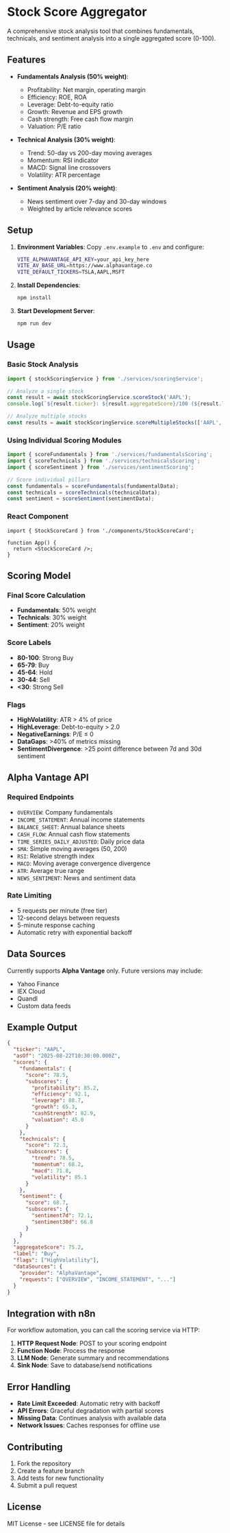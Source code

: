 # Stock Score Aggregator

A comprehensive stock analysis tool that combines fundamentals, technicals, and sentiment analysis into a single aggregated score (0-100).

## Features

- **Fundamentals Analysis (50% weight)**:
  - Profitability: Net margin, operating margin
  - Efficiency: ROE, ROA  
  - Leverage: Debt-to-equity ratio
  - Growth: Revenue and EPS growth
  - Cash strength: Free cash flow margin
  - Valuation: P/E ratio

- **Technical Analysis (30% weight)**:
  - Trend: 50-day vs 200-day moving averages
  - Momentum: RSI indicator
  - MACD: Signal line crossovers
  - Volatility: ATR percentage

- **Sentiment Analysis (20% weight)**:
  - News sentiment over 7-day and 30-day windows
  - Weighted by article relevance scores

## Setup

1. **Environment Variables**:
   Copy `.env.example` to `.env` and configure:
   ```bash
   VITE_ALPHAVANTAGE_API_KEY=your_api_key_here
   VITE_AV_BASE_URL=https://www.alphavantage.co
   VITE_DEFAULT_TICKERS=TSLA,AAPL,MSFT
   ```

2. **Install Dependencies**:
   ```bash
   npm install
   ```

3. **Start Development Server**:
   ```bash
   npm run dev
   ```

## Usage

### Basic Stock Analysis

```typescript
import { stockScoringService } from './services/scoringService';

// Analyze a single stock
const result = await stockScoringService.scoreStock('AAPL');
console.log(`${result.ticker}: ${result.aggregateScore}/100 (${result.label})`);

// Analyze multiple stocks
const results = await stockScoringService.scoreMultipleStocks(['AAPL', 'TSLA', 'MSFT']);
```

### Using Individual Scoring Modules

```typescript
import { scoreFundamentals } from './services/fundamentalsScoring';
import { scoreTechnicals } from './services/technicalsScoring';
import { scoreSentiment } from './services/sentimentScoring';

// Score individual pillars
const fundamentals = scoreFundamentals(fundamentalData);
const technicals = scoreTechnicals(technicalData);
const sentiment = scoreSentiment(sentimentData);
```

### React Component

```tsx
import { StockScoreCard } from './components/StockScoreCard';

function App() {
  return <StockScoreCard />;
}
```

## Scoring Model

### Final Score Calculation
- **Fundamentals**: 50% weight
- **Technicals**: 30% weight  
- **Sentiment**: 20% weight

### Score Labels
- **80-100**: Strong Buy
- **65-79**: Buy
- **45-64**: Hold
- **30-44**: Sell
- **<30**: Strong Sell

### Flags
- **HighVolatility**: ATR > 4% of price
- **HighLeverage**: Debt-to-equity > 2.0
- **NegativeEarnings**: P/E ≤ 0
- **DataGaps**: >40% of metrics missing
- **SentimentDivergence**: >25 point difference between 7d and 30d sentiment

## Alpha Vantage API

### Required Endpoints
- `OVERVIEW`: Company fundamentals
- `INCOME_STATEMENT`: Annual income statements
- `BALANCE_SHEET`: Annual balance sheets  
- `CASH_FLOW`: Annual cash flow statements
- `TIME_SERIES_DAILY_ADJUSTED`: Daily price data
- `SMA`: Simple moving averages (50, 200)
- `RSI`: Relative strength index
- `MACD`: Moving average convergence divergence
- `ATR`: Average true range
- `NEWS_SENTIMENT`: News and sentiment data

### Rate Limiting
- 5 requests per minute (free tier)
- 12-second delays between requests
- 5-minute response caching
- Automatic retry with exponential backoff

## Data Sources

Currently supports **Alpha Vantage** only. Future versions may include:
- Yahoo Finance
- IEX Cloud
- Quandl
- Custom data feeds

## Example Output

```json
{
  "ticker": "AAPL",
  "asOf": "2025-08-22T10:30:00.000Z",
  "scores": {
    "fundamentals": {
      "score": 78.5,
      "subscores": {
        "profitability": 85.2,
        "efficiency": 92.1,
        "leverage": 88.7,
        "growth": 65.3,
        "cashStrength": 82.9,
        "valuation": 45.8
      }
    },
    "technicals": {
      "score": 72.3,
      "subscores": {
        "trend": 78.5,
        "momentum": 68.2,
        "macd": 71.8,
        "volatility": 85.1
      }
    },
    "sentiment": {
      "score": 68.7,
      "subscores": {
        "sentiment7d": 72.1,
        "sentiment30d": 66.8
      }
    }
  },
  "aggregateScore": 75.2,
  "label": "Buy",
  "flags": ["HighVolatility"],
  "dataSources": {
    "provider": "AlphaVantage",
    "requests": ["OVERVIEW", "INCOME_STATEMENT", "..."]
  }
}
```

## Integration with n8n

For workflow automation, you can call the scoring service via HTTP:

1. **HTTP Request Node**: POST to your scoring endpoint
2. **Function Node**: Process the response
3. **LLM Node**: Generate summary and recommendations
4. **Sink Node**: Save to database/send notifications

## Error Handling

- **Rate Limit Exceeded**: Automatic retry with backoff
- **API Errors**: Graceful degradation with partial scores
- **Missing Data**: Continues analysis with available data
- **Network Issues**: Caches responses for offline use

## Contributing

1. Fork the repository
2. Create a feature branch
3. Add tests for new functionality
4. Submit a pull request

## License

MIT License - see LICENSE file for details

